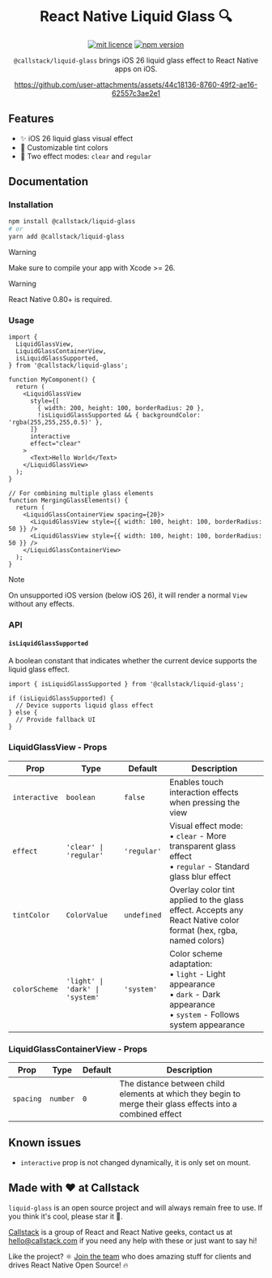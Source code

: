 <div align="center">
  <h1>React Native Liquid Glass 🔍</h1>

[![mit licence](https://img.shields.io/dub/l/vibe-d.svg?style=for-the-badge)](https://github.com/callstack/liquid-glass/blob/main/LICENSE)
[![npm version](https://img.shields.io/npm/v/@callstack/liquid-glass?style=for-the-badge)](https://www.npmjs.org/package/@callstack/liquid-glass)

`@callstack/liquid-glass` brings iOS 26 liquid glass effect to React Native apps on iOS.

https://github.com/user-attachments/assets/44c18136-8760-49f2-ae16-62557c3ae2e1

</div>

## Features

- ✨ iOS 26 liquid glass visual effect
- 🎨 Customizable tint colors
- 🔧 Two effect modes: `clear` and `regular`

## Documentation

### Installation

```bash
npm install @callstack/liquid-glass
# or
yarn add @callstack/liquid-glass
```

> [!WARNING]
> Make sure to compile your app with Xcode >= 26.

> [!WARNING]
> React Native 0.80+ is required.

### Usage

```tsx
import {
  LiquidGlassView,
  LiquidGlassContainerView,
  isLiquidGlassSupported,
} from '@callstack/liquid-glass';

function MyComponent() {
  return (
    <LiquidGlassView
      style={[
        { width: 200, height: 100, borderRadius: 20 },
        !isLiquidGlassSupported && { backgroundColor: 'rgba(255,255,255,0.5)' },
      ]}
      interactive
      effect="clear"
    >
      <Text>Hello World</Text>
    </LiquidGlassView>
  );
}

// For combining multiple glass elements
function MergingGlassElements() {
  return (
    <LiquidGlassContainerView spacing={20}>
      <LiquidGlassView style={{ width: 100, height: 100, borderRadius: 50 }} />
      <LiquidGlassView style={{ width: 100, height: 100, borderRadius: 50 }} />
    </LiquidGlassContainerView>
  );
}
```

> [!NOTE]
> On unsupported iOS version (below iOS 26), it will render a normal `View` without any effects.

### API

#### `isLiquidGlassSupported`

A boolean constant that indicates whether the current device supports the liquid glass effect.

```tsx
import { isLiquidGlassSupported } from '@callstack/liquid-glass';

if (isLiquidGlassSupported) {
  // Device supports liquid glass effect
} else {
  // Provide fallback UI
}
```

### LiquidGlassView - Props

| Prop          | Type                            | Default     | Description                                                                                                                         |
| ------------- | ------------------------------- | ----------- | ----------------------------------------------------------------------------------------------------------------------------------- |
| `interactive` | `boolean`                       | `false`     | Enables touch interaction effects when pressing the view                                                                            |
| `effect`      | `'clear' \| 'regular'`          | `'regular'` | Visual effect mode:<br/>• `clear` - More transparent glass effect<br/>• `regular` - Standard glass blur effect                      |
| `tintColor`   | `ColorValue`                    | `undefined` | Overlay color tint applied to the glass effect. Accepts any React Native color format (hex, rgba, named colors)                     |
| `colorScheme` | `'light' \| 'dark' \| 'system'` | `'system'`  | Color scheme adaptation:<br/>• `light` - Light appearance<br/>• `dark` - Dark appearance<br/>• `system` - Follows system appearance |

### LiquidGlassContainerView - Props

| Prop      | Type     | Default | Description                                                                                                 |
| --------- | -------- | ------- | ----------------------------------------------------------------------------------------------------------- |
| `spacing` | `number` | `0`     | The distance between child elements at which they begin to merge their glass effects into a combined effect |

## Known issues

- `interactive` prop is not changed dynamically, it is only set on mount.

## Made with ❤️ at Callstack

`liquid-glass` is an open source project and will always remain free to use. If you think it's cool, please star it 🌟.

[Callstack][callstack-readme-with-love] is a group of React and React Native geeks, contact us at [hello@callstack.com](mailto:hello@callstack.com) if you need any help with these or just want to say hi!

Like the project? ⚛️ [Join the team](https://callstack.com/careers/?utm_campaign=Senior_RN&utm_source=github&utm_medium=readme) who does amazing stuff for clients and drives React Native Open Source! 🔥

[callstack-readme-with-love]: https://callstack.com/?utm_source=github.com&utm_medium=referral&utm_campaign=liquid-glass&utm_term=readme-with-love
[version-badge]: https://img.shields.io/npm/v/@callstack/liquid-glass?style=for-the-badge
[version]: https://github.com/callstack/liquid-glass/blob/main/LICENSE
[prs-welcome-badge]: https://img.shields.io/badge/PRs-welcome-brightgreen.svg?style=for-the-badge
[prs-welcome]: ./CONTRIBUTING.md
